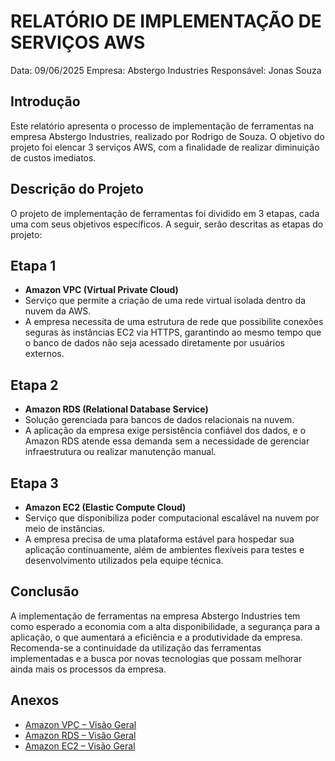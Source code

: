 # RELATÓRIO DE IMPLEMENTAÇÃO DE SERVIÇOS AWS

Data: 09/06/2025
Empresa: Abstergo Industries
Responsável: Jonas Souza

## Introdução
Este relatório apresenta o processo de implementação de ferramentas na empresa Abstergo Industries, realizado por Rodrigo de Souza. O objetivo do projeto foi elencar 3 serviços AWS, com a finalidade de realizar diminuição de custos imediatos.

## Descrição do Projeto
O projeto de implementação de ferramentas foi dividido em 3 etapas, cada uma com seus objetivos específicos. A seguir, serão descritas as etapas do projeto:

## Etapa 1
- **Amazon VPC (Virtual Private Cloud)**  
- Serviço que permite a criação de uma rede virtual isolada dentro da nuvem da AWS.  
- A empresa necessita de uma estrutura de rede que possibilite conexões seguras às instâncias EC2 via HTTPS, garantindo ao mesmo tempo que o banco de dados não seja acessado diretamente por usuários externos.

## Etapa 2
- **Amazon RDS (Relational Database Service)**  
- Solução gerenciada para bancos de dados relacionais na nuvem.  
- A aplicação da empresa exige persistência confiável dos dados, e o Amazon RDS atende essa demanda sem a necessidade de gerenciar infraestrutura ou realizar manutenção manual.

## Etapa 3
- **Amazon EC2 (Elastic Compute Cloud)**  
- Serviço que disponibiliza poder computacional escalável na nuvem por meio de instâncias.  
- A empresa precisa de uma plataforma estável para hospedar sua aplicação continuamente, além de ambientes flexíveis para testes e desenvolvimento utilizados pela equipe técnica.

## Conclusão
A implementação de ferramentas na empresa Abstergo Industries tem como esperado a economia com a alta disponibilidade, a segurança para a aplicação, o que aumentará a eficiência e a produtividade da empresa. Recomenda-se a continuidade da utilização das ferramentas implementadas e a busca por novas tecnologias que possam melhorar ainda mais os processos da empresa.

## Anexos
- [Amazon VPC – Visão Geral](https://aws.amazon.com/pt/vpc/)
- [Amazon RDS – Visão Geral](https://aws.amazon.com/pt/rds/)
- [Amazon EC2 – Visão Geral](https://aws.amazon.com/pt/ec2/)

